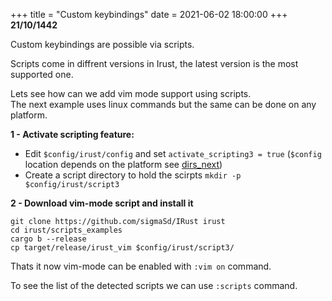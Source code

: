 +++
title = "Custom keybindings"
date = 2021-06-02 18:00:00
+++
**21/10/1442**

Custom keybindings are possible via scripts.

Scripts come in diffrent versions in Irust, the latest version is the most supported one.

Lets see how can we add vim mode support using scripts.\
The next example uses linux commands but the same can be done on any platform.

**1 - Activate scripting feature:**
 - Edit `$config/irust/config` and set `activate_scripting3 = true` (`$config` location depends on the platform see [dirs_next](https://docs.rs/dirs-next/2.0.0/dirs_next/fn.config_dir.html))
 - Create a script directory to hold the scirpts
 `mkdir -p $config/irust/script3`

**2 - Download vim-mode script and install it**
```shell
git clone https://github.com/sigmaSd/IRust irust
cd irust/scripts_examples
cargo b --release
cp target/release/irust_vim $config/irust/script3/
```

Thats it now vim-mode can be enabled with `:vim on` command.

To see the list of the detected scripts we can use `:scripts` command.

